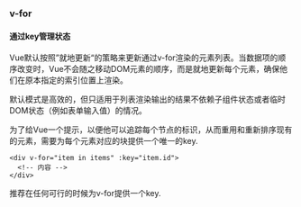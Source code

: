 ### v-for

#### 通过key管理状态

Vue默认按照”就地更新“的策略来更新通过v-for渲染的元素列表。当数据项的顺序改变时，Vue不会随之移动DOM元素的顺序，而是就地更新每个元素，确保他们在原本指定的索引位置上渲染。

默认模式是高效的，但只适用于列表渲染输出的结果不依赖子组件状态或者临时DOM状态（例如表单输入值）的情况。



为了给Vue一个提示，以便他可以追踪每个节点的标识，从而重用和重新排序现有的元素，需要为每个元素对应的块提供一个唯一的key.

```vue
<div v-for="item in items" :key="item.id">
  <!-- 内容 -->
</div>

```

推荐在任何可行的时候为v-for提供一个key.





